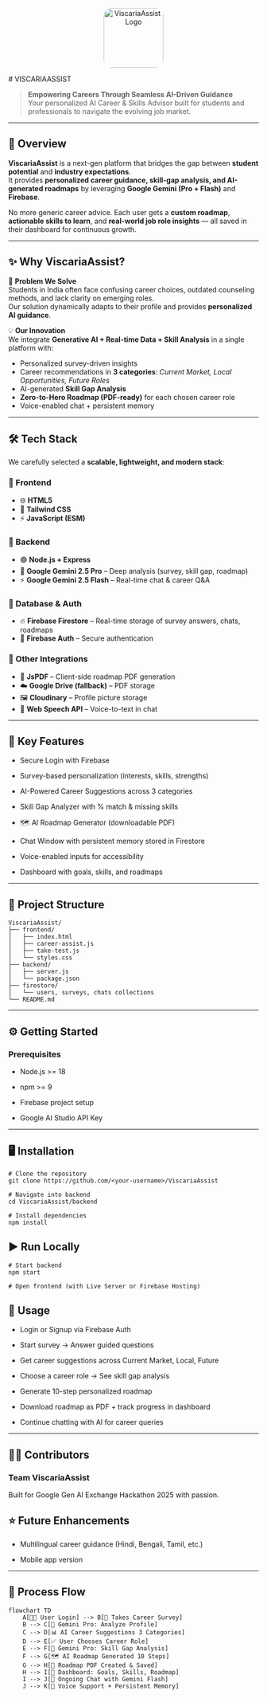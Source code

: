 <p align="center">
  <img src="https://raw.githubusercontent.com/Nisha-Mallick/ViscariaAssist/main/assets/logo.png" alt="ViscariaAssist Logo" width="120" height="120" style="border-radius:16px"/>
</p>
# VISCARIAASSIST

> **Empowering Careers Through Seamless AI-Driven Guidance**  
Your personalized AI Career & Skills Advisor built for students and professionals to navigate the evolving job market.

---

## 🚀 Overview

**ViscariaAssist** is a next-gen platform that bridges the gap between **student potential** and **industry expectations**.  
It provides **personalized career guidance, skill-gap analysis, and AI-generated roadmaps** by leveraging **Google Gemini (Pro + Flash)** and **Firebase**.  

No more generic career advice. Each user gets a **custom roadmap**, **actionable skills to learn**, and **real-world job role insights** — all saved in their dashboard for continuous growth.

---

## ✨ Why ViscariaAssist?

🎯 **Problem We Solve**  
Students in India often face confusing career choices, outdated counseling methods, and lack clarity on emerging roles.  
Our solution dynamically adapts to their profile and provides **personalized AI guidance**.

💡 **Our Innovation**  
We integrate **Generative AI + Real-time Data + Skill Analysis** in a single platform with:  
- Personalized survey-driven insights  
- Career recommendations in **3 categories**: *Current Market, Local Opportunities, Future Roles*  
- AI-generated **Skill Gap Analysis**  
- **Zero-to-Hero Roadmap (PDF-ready)** for each chosen career role  
- Voice-enabled chat + persistent memory  

---

## 🛠️ Tech Stack

We carefully selected a **scalable, lightweight, and modern stack**:

### 🔹 Frontend
- 🌐 **HTML5**
- 🎨 **Tailwind CSS**
- ⚡ **JavaScript (ESM)**

### 🔹 Backend
- 🟢 **Node.js + Express**
- 🤖 **Google Gemini 2.5 Pro** – Deep analysis (survey, skill gap, roadmap)  
- ⚡ **Google Gemini 2.5 Flash** – Real-time chat & career Q&A  

### 🔹 Database & Auth
- 🔥 **Firebase Firestore** – Real-time storage of survey answers, chats, roadmaps  
- 🔑 **Firebase Auth** – Secure authentication  

### 🔹 Other Integrations
- 📄 **JsPDF** – Client-side roadmap PDF generation  
- ☁️ **Google Drive (fallback)** – PDF storage  
- 🖼️ **Cloudinary** – Profile picture storage  
- 🎤 **Web Speech API** – Voice-to-text in chat  

---

## 📸 Key Features

-  Secure Login with Firebase

-  Survey-based personalization (interests, skills, strengths)

-  AI-Powered Career Suggestions across 3 categories

-  Skill Gap Analyzer with % match & missing skills

- 🗺 AI Roadmap Generator (downloadable PDF)

-  Chat Window with persistent memory stored in Firestore

 -  Voice-enabled inputs for accessibility

-  Dashboard with goals, skills, and roadmaps

---


## 📂 Project Structure

```
ViscariaAssist/
├── frontend/
│   ├── index.html
│   ├── career-assist.js
│   ├── take-test.js
│   └── styles.css
├── backend/
│   ├── server.js
│   └── package.json
├── firestore/
│   └── users, surveys, chats collections
└── README.md
```

---
## ⚙️ Getting Started
### Prerequisites

- Node.js >= 18

- npm >= 9

- Firebase project setup

- Google AI Studio API Key

---

## 🖥️ Installation
```
# Clone the repository
git clone https://github.com/<your-username>/ViscariaAssist

# Navigate into backend
cd ViscariaAssist/backend

# Install dependencies
npm install
```
## ▶️ Run Locally
```
# Start backend
npm start

# Open frontend (with Live Server or Firebase Hosting)
```
## 📖 Usage

- Login or Signup via Firebase Auth

- Start survey → Answer guided questions

- Get career suggestions across Current Market, Local, Future

- Choose a career role → See skill gap analysis

- Generate 10-step personalized roadmap

- Download roadmap as PDF + track progress in dashboard

- Continue chatting with AI for career queries

---

## 🧑‍💻 Contributors

### Team ViscariaAssist
Built for Google Gen AI Exchange Hackathon 2025 with passion.

## ⭐ Future Enhancements
- Multilingual career guidance (Hindi, Bengali, Tamil, etc.)

-  Mobile app version
  
---  
## 🔄 Process Flow

```mermaid
flowchart TD
    A[👩‍🎓 User Login] --> B[📝 Takes Career Survey]
    B --> C[🤖 Gemini Pro: Analyze Profile]
    C --> D[📊 AI Career Suggestions 3 Categories]
    D --> E[✅ User Chooses Career Role]
    E --> F[🔎 Gemini Pro: Skill Gap Analysis]
    F --> G[🗺️ AI Roadmap Generated 10 Steps]
    G --> H[📄 Roadmap PDF Created & Saved]
    H --> I[📌 Dashboard: Goals, Skills, Roadmap]
    I --> J[💬 Ongoing Chat with Gemini Flash]
    J --> K[🎤 Voice Support + Persistent Memory]

